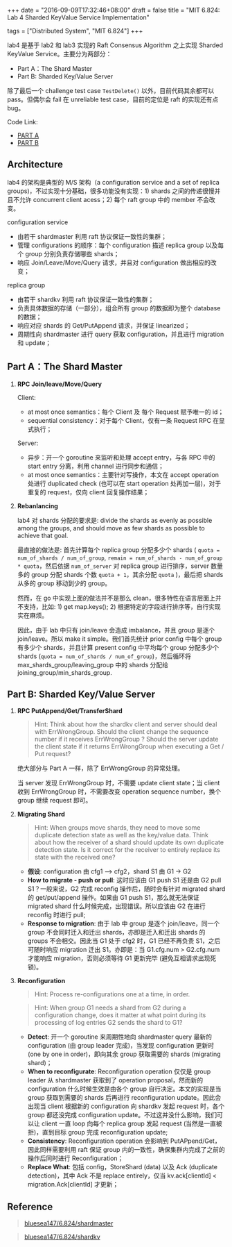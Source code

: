 +++
date = "2016-09-09T17:32:46+08:00"
draft = false
title = "MIT 6.824: Lab 4 Sharded KeyValue Service Implementation"

tags = ["Distributed System", "MIT 6.824"]
+++

lab4 是基于 lab2 和 lab3 实现的 Raft Consensus Algorithm 之上实现 Sharded KeyValue Service。主要分为两部分：

- Part A：The Shard Master
- Part B: Sharded Key/Value Server

除了最后一个 challenge test case `TestDelete()` 以外，目前代码其余都可以 pass。但偶尔会 fail 在 unreliable test case，目前的定位是 raft 的实现还有点 bug。

Code Link:

- [PART A](https://github.com/Wiesen/MIT-6.824/tree/master/2016/shardmaster)
- [PART B](https://github.com/Wiesen/MIT-6.824/tree/master/2016/shardkv)

Architecture
---

lab4 的架构是典型的 M/S 架构（a configuration service and a set of replica groups)，不过实现十分基础，很多功能没有实现：1) shards 之间的传递很慢并且不允许 concurrent client acess；2) 每个 raft group 中的 member 不会改变。

configuration service

- 由若干 shardmaster 利用 raft 协议保证一致性的集群；
- 管理 configurations 的顺序：每个 configuration 描述 replica group 以及每个 group 分别负责存储哪些 shards；
- 响应 Join/Leave/Move/Query 请求，并且对 configuration 做出相应的改变；


replica group

- 由若干 shardkv 利用 raft 协议保证一致性的集群；
- 负责具体数据的存储（一部分），组合所有 group 的数据即为整个 database 的数据；
- 响应对应 shards 的 Get/PutAppend 请求，并保证 linearized；
- 周期性向 shardmaster 进行 query 获取 configuration，并且进行 migration 和 update；


Part A：The Shard Master
---

1. **RPC Join/leave/Move/Query**

	Client:

	- at most once semantics：每个 Client 及 每个 Request 赋予唯一的 id；
	- sequential consistency：对于每个 Client，仅有一条 Request RPC 在显式执行；

	Server:

	- 异步：开一个 goroutine 来监听和处理 accept entry，与各 RPC 中的 start entry 分离，利用 channel 进行同步和通信；
	- at most once semantics：主要针对写操作，本文在 accept operation 处进行 duplicated check (也可以在 start operation 处再加一层)，对于重复的 request，仅向 client 回复操作结果；

2. **Rebanlancing**
    
    lab4 对 shards 分配的要求是: divide the shards as evenly as possible among the groups, and should move as few shards as possible to achieve that goal.
    
    最直接的做法是: 首先计算每个 replica group 分配多少个 shards ( `quota = num_of_shards / num_of_group`, `remain = num_of_shards - num_of_group * quota`，然后依据 `num_of_server` 对 replica group 进行排序，server 数量多的 group 分配 shards 个数 `quota + 1`，其余分配 `quota` )，最后把 shards 从多的 group 移动到少的 group。

    然而，在 go 中实现上面的做法并不是那么 clean，很多特性在语言层面上并不支持，比如: 1) get map.keys(); 2) 根据特定的字段进行排序等，自行实现实在麻烦。
 
    因此，由于 lab 中只有 join/leave 会造成 imbalance，并且 group 是逐个 join/leave。所以 make it simple。我们首先统计 prior config 中每个 group 有多少个 shards，并且计算 present config 中平均每个 group 分配多少个 shards (`quota = num_of_shards / num_of_group`)，然后循环将 max_shards_group/leaving_group 中的 shards 分配给 joining_group/min_shards_group.

Part B: Sharded Key/Value Server
---

1. **RPC PutAppend/Get/TransferShard**
    
    > Hint: Think about how the shardkv client and server should deal with ErrWrongGroup. Should the client change the sequence number if it receives ErrWrongGroup ? Should the server update the client state if it returns ErrWrongGroup when executing a Get / Put request?   
     
    绝大部分与 Part A 一样，除了 ErrWrongGroup 的异常处理。

    当 server 发现 ErrWrongGroup 时，不需要 update client state；当 client 收到 ErrWrongGroup 时，不需要改变 operation sequence number，换个 group 继续 request 即可。

3. **Migrating Shard**
    
    > Hint: When groups move shards, they need to move some duplicate detection state as well as the key/value data. Think about how the receiver of a shard should update its own duplicate detection state. Is it correct for the receiver to entirely replace its state with the received one?
    
    - **假设**: configuration 由 cfg1 —> cfg2，shard S1 由 G1 -> G2
    - **How to migrate - push or pull**: 这时应该由 G1 push S1 还是由 G2 pull S1？一般来说，G2 完成 reconfig 操作后，随时会有针对 migrated shard 的 get/put/append 操作。如果由 G1 push S1，那么就无法保证 migrated shard 什么时候完成，出现错误。所以应该由 G2 在进行 reconfig 时进行 pull;
    - **Response to migration**: 由于 lab 中 group 是逐个 join/leave，同一个 group 不会同时迁入和迁出 shards，亦即是迁入和迁出 shards 的 groups 不会相交。因此当 G1 处于 cfg2 时，G1 已经不再负责 S1，之后可随时响应 migration 迁出 S1。亦即是：当 G1.cfg.num > G2.cfg.num 才能响应 migration，否则必须等待 G1 更新完毕 (避免互相请求出现死锁)。

2. **Reconfiguration**
    
    > Hint: Process re-configurations one at a time, in order.
    
    > Hint: When group G1 needs a shard from G2 during a configuration change, does it matter at what point during its processing of log entries G2 sends the shard to G1?

    - **Detect**: 开一个 goroutine 来周期性地向 shardmaster query 最新的 configuration (由 group leader 完成)，当发现 configuration 更新时 (one by one in order)，即向其余 group 获取需要的 shards (migrating shard)；
    - **When to reconfigurate**: Reconfiguration operation 仅仅是 group leader 从 shardmaster 获取到了 operation proposal，然而新的 configuration 什么时候生效是由各个 group 自行决定。本文的实现是当 group 获取到需要的 shards 后再进行 reconfiguration update。因此会出现当 client 根据新的 configuration 向 shardkv 发起 request 时，各个 group 都还没完成 configuration update。不过这并没什么影响，我们可以让 client 一直 loop 向每个 replica group 发起 request (当然是一直被拒)，直到目标 group 完成 reconfiguration update;
    - **Consistency**: Reconfiguration operation 会影响到 PutAPpend/Get，因此同样需要利用 raft 保证 group 内的一致性，确保集群内完成了之前的操作后同时进行 Reconfiguration；
    - **Replace What**: 包括 config，StoreShard (data) 以及 Ack (duplicate detection)，其中 Ack 不是 replace entirely，仅当 kv.ack[clientId] < migration.Ack[clientId] 才更新；
    
Reference
---
> [bluesea147/6.824/shardmaster](https://github.com/bluesea147/6.824/blob/master/src/shardmaster/server.go)

> [bluesea147/6.824/shardkv](https://github.com/bluesea147/6.824/blob/master/src/shardkv/server.go)
   
    